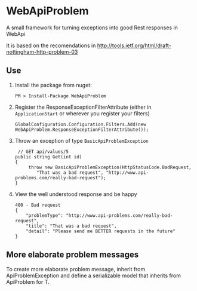 WebApiProblem
=============

A small framework for turning exceptions into good Rest responses in WebApi

It is based on the recomendations in http://tools.ietf.org/html/draft-nottingham-http-problem-03

## Use

 1) Install the package from nuget:
		

		PM > Install-Package WebApiProblem


 2) Register the ResponseExceptionFilterAttribute (either in `ApplicationStart` or wherever you register your filters)
		

		GlobalConfiguration.Configuration.Filters.Add(new WebApiProblem.ResponseExceptionFilterAttribute());


 3) Throw an exception of type `BasicApiProblemException`

 
		 // GET api/values/5
        public string Get(int id)
        {
             throw new BasicApiProblemException(HttpStatusCode.BadRequest, 
				"That was a bad request", "http://www.api-problems.com/really-bad-request");
        }

		
 
 4) View the well understood response and be happy
 
		400 - Bad request
		{
			"problemType": "http://www.api-problems.com/really-bad-request",
			"title": "That was a bad request",
			"detail": "Please send me BETTER requests in the future"
		}

 
## More elaborate problem messages
 
To create more elaborate problem message, inherit from ApiProblemException<T> and define a serializable model that inherits from ApiProblem for T.